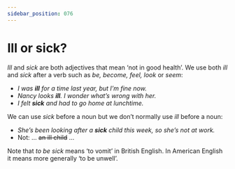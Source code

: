 ```yaml
---
sidebar_position: 076
---
```


# Ill or sick?

*Ill* and *sick* are both adjectives that mean ‘not in good health’. We use both *ill* and *sick* after a verb such as *be, become, feel, look* or *seem*:

- *I was **ill** for a time last year, but I’m fine now.*
- *Nancy looks **ill**. I wonder what’s wrong with her.*
- *I felt **sick** and had to go home at lunchtime.*

We can use *sick* before a noun but we don’t normally use *ill* before a noun:

- *She’s been looking after a **sick** child this week, so she’s not at work.*
- Not: … ~~an ill child~~ …

Note that *to be sick* means ‘to vomit’ in British English. In American English it means more generally ‘to be unwell’.

